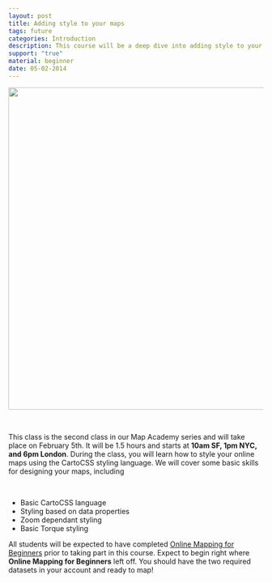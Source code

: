 ```yaml
---
layout: post
title: Adding style to your maps
tags: future
categories: Introduction
description: This course will be a deep dive into adding style to your maps using CartoCSS
support: "true"
material: beginner
date: 05-02-2014
---
```


<div>
	<p><img src="http://i.imgur.com/V0k5VHK.png" width="637px" /></p><br/>
</div>
<div>
	<p>This class is the second class in our Map Academy series and will take place on February 5th. It will be 1.5 hours and starts at <strong>10am SF, 1pm NYC, and 6pm London</strong>. During the class, you will learn how to style your online maps using the CartoCSS styling language. We will cover some basic skills for designing your maps, including </p><br/>
</div>
<div class="skills">
	<ul>
		<li>Basic CartoCSS language</li>
		<li>Styling based on data properties</li>
		<li>Zoom dependant styling</li>
		<li>Basic Torque styling</li>
	</ul>
</div>
<div class="margin20">
	<p>All students will be expected to have completed <a href="online-mapping-for-beginners/">Online Mapping for Beginners</a> prior to taking part in this course. Expect to begin right where <b>Online Mapping for Beginners</b> left off. You should have the two required datasets in your account and ready to map!</p>
</div>

          